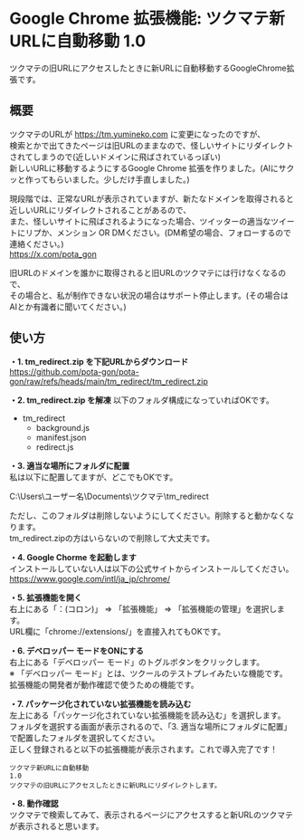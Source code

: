 # Google Chrome 拡張機能: ツクマテ新URLに自動移動 1.0
ツクマテの旧URLにアクセスしたときに新URLに自動移動するGoogleChrome拡張です。

## 概要
ツクマテのURLが https://tm.yumineko.com に変更になったのですが、  
検索とかで出てきたページは旧URLのままなので、怪しいサイトにリダイレクトされてしまうので(近しいドメインに飛ばされているっぽい)  
新しいURLに移動するようにするGoogle Chrome 拡張を作りました。(AIにサクッと作ってもらいました。少しだけ手直しました。)

現段階では、正常なURLが表示されていますが、新たなドメインを取得されると近しいURLにリダイレクトされることがあるので、  
また、怪しいサイトに飛ばされるようになった場合、ツイッターの適当なツイートにリプか、メンション OR DMください。(DM希望の場合、フォローするので連絡ください。)  
https://x.com/pota_gon

旧URLのドメインを誰かに取得されると旧URLのツクマテには行けなくなるので、  
その場合と、私が制作できない状況の場合はサポート停止します。(その場合はAIとか有識者に聞いてください。)

## 使い方
**・1. tm_redirect.zip を下記URLからダウンロード**  
https://github.com/pota-gon/pota-gon/raw/refs/heads/main/tm_redirect/tm_redirect.zip

**・2. tm_redirect.zip を解凍**
以下のフォルダ構成になっていればOKです。
- tm_redirect
  - background.js
  - manifest.json
  - redirect.js

**・3. 適当な場所にフォルダに配置**  
私は以下に配置してますが、どこでもOKです。

C:\Users\ユーザー名\Documents\ツクマテ\tm_redirect

ただし、このフォルダは削除しないようにしてください。削除すると動かなくなります。  
tm_redirect.zipの方はいらないので削除して大丈夫です。

**・4. Google Chorme を起動します**  
インストールしていない人は以下の公式サイトからインストールしてください。  
https://www.google.com/intl/ja_jp/chrome/

**・5. 拡張機能を開く**  
右上にある「：(コロン)」 => 「拡張機能」 => 「拡張機能の管理」を選択します。  
URL欄に「chrome://extensions/」を直接入れてもOKです。

**・6. デベロッパー モードをONにする**  
右上にある「デベロッパー モード」のトグルボタンをクリックします。  
※ 「デベロッパー モード」とは、ツクールのテストプレイみたいな機能です。拡張機能の開発者が動作確認で使うための機能です。

**・7. パッケージ化されていない拡張機能を読み込む**  
左上にある「パッケージ化されていない拡張機能を読み込む」を選択します。  
フォルダを選択する画面が表示されるので、「3. 適当な場所にフォルダに配置」で配置したフォルダを選択してください。  
正しく登録されると以下の拡張機能が表示されます。これで導入完了です！

```
ツクマテ新URLに自動移動
1.0
ツクマテの旧URLにアクセスしたときに新URLにリダイレクトします。
```

**・8. 動作確認**  
ツクマテで検索してみて、表示されるページにアクセスすると新URLのツクマテが表示されると思います。
